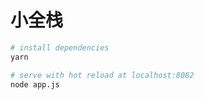 
# 小全栈

``` bash
# install dependencies
yarn

# serve with hot reload at localhost:8082
node app.js 

